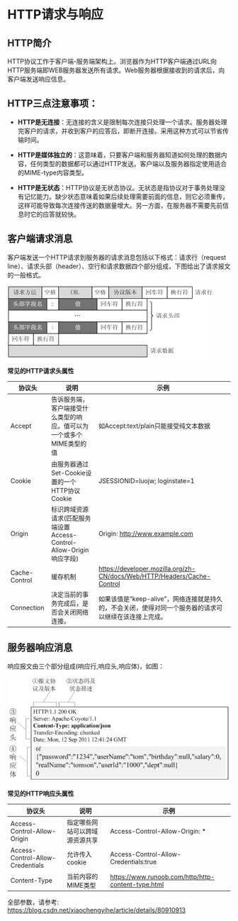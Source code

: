 # HTTP请求与响应

## HTTP简介

HTTP协议工作于客户端-服务端架构上。浏览器作为HTTP客户端通过URL向HTTP服务端即WEB服务器发送所有请求。Web服务器根据接收到的请求后，向客户端发送响应信息。

## HTTP三点注意事项：

* **HTTP是无连接**：无连接的含义是限制每次连接只处理一个请求。服务器处理完客户的请求，并收到客户的应答后，即断开连接。采用这种方式可以节省传输时间。

* **HTTP是媒体独立的**：这意味着，只要客户端和服务器知道如何处理的数据内容，任何类型的数据都可以通过HTTP发送。客户端以及服务器指定使用适合的MIME-type内容类型。

* **HTTP是无状态**：HTTP协议是无状态协议。无状态是指协议对于事务处理没有记忆能力。缺少状态意味着如果后续处理需要前面的信息，则它必须重传，这样可能导致每次连接传送的数据量增大。另一方面，在服务器不需要先前信息时它的应答就较快。

## 客户端请求消息

客户端发送一个HTTP请求到服务器的请求消息包括以下格式：请求行（request line）、请求头部（header）、空行和请求数据四个部分组成，下图给出了请求报文的一般格式。

![image](../.vuepress/public/images/HTTP/request.png)

**常见的HTTP请求头属性**

协议头|说明|示例
-|-|-
Accept|告诉服务端，客户端接受什么类型的响应。值可以为一个或多个MIME类型的值|如Accept:text/plain只能接受纯文本数据
Cookie|由服务器通过Set-Cookie设置的一个HTTP协议Cookie|JSESSIONID=luojw; loginstate=1
Origin|标识跨域资源请求(匹配服务端设置Access-Control-Allow-Origin响应字段)|Origin: http://www.example.com
Cache-Control|缓存机制|https://developer.mozilla.org/zh-CN/docs/Web/HTTP/Headers/Cache-Control
Connection|决定当前的事务完成后，是否会关闭网络连接。|如果该值是“keep-alive”，网络连接就是持久的，不会关闭，使得对同一个服务器的请求可以继续在该连接上完成。

## 服务器响应消息

响应报文由三个部分组成(响应行,响应头,响应体)，如图：

![image](../.vuepress/public/images/HTTP/response.png)

**常见的HTTP响应头属性**

协议头|说明|示例
-|-|-
Access-Control-Allow-Origin|指定哪些网站可以跨域源资源共享|Access-Control-Allow-Origin: *
Access-Control-Allow-Credentials|允许传入cookie|Access-Control-Allow-Credentials:true
Content-Type|	当前内容的MIME类型|https://www.runoob.com/http/http-content-type.html

全部参数，请参考:
https://blog.csdn.net/xiaochengyihe/article/details/80910913

<ToTop/>